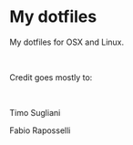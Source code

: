 My dotfiles
===========

My dotfiles for OSX and Linux.

 

Credit goes mostly to:

 

Timo Sugliani

Fabio Raposselli

